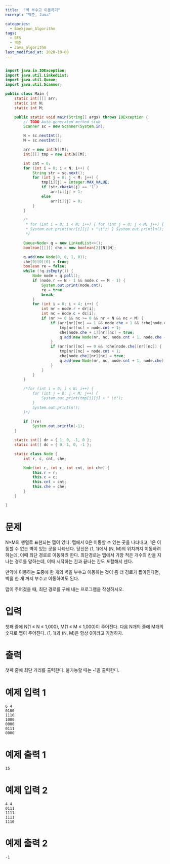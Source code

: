 ```yaml
---
title:  "벽 부수고 이동하기"
excerpt: "백준, Java"

categories:
  - Baekjoon_Algorithm
tags:
  - BFS
  - 백준
  - Java_algorithm
last_modified_at: 2020-10-08
---
```


```java

import java.io.IOException;
import java.util.LinkedList;
import java.util.Queue;
import java.util.Scanner;

public class Main {
	static int[][] arr;
	static int N;
	static int M;

	public static void main(String[] args) throws IOException {
		// TODO Auto-generated method stub
		Scanner sc = new Scanner(System.in);

		N = sc.nextInt();
		M = sc.nextInt();

		arr = new int[N][M];
		int[][] tmp = new int[N][M];

		int cnt = 0;
		for (int i = 0; i < N; i++) {
			String str = sc.next();
			for (int j = 0; j < M; j++) {
				tmp[i][j] = Integer.MAX_VALUE;
				if (str.charAt(j) == '1')
					arr[i][j] = 1;
				else
					arr[i][j] = 0;
			}
		}

		/*
		 * for (int i = 0; i < N; i++) { for (int j = 0; j < M; j++) {
		 * System.out.print(arr[i][j] + "\t"); } System.out.println(); }
		 */

		Queue<Node> q = new LinkedList<>();
		boolean[][][] che = new boolean[2][N][M];

		q.add(new Node(0, 0, 1, 0));
		che[0][0][0] = true;
		boolean re = false;
		while (!q.isEmpty()) {
			Node node = q.poll();
			if (node.r == N - 1 && node.c == M - 1) {
				System.out.print(node.cnt);
				re = true;
				break;
			}
			for (int i = 0; i < 4; i++) {
				int nr = node.r + dr[i];
				int nc = node.c + dc[i];
				if (nr >= 0 && nc >= 0 && nr < N && nc < M) {
					if (arr[nr][nc] == 1 && node.che < 1 && !che[node.che + 1][nr][nc]) {
						tmp[nr][nc] = node.cnt + 1;
						che[node.che + 1][nr][nc] = true;
						q.add(new Node(nr, nc, node.cnt + 1, node.che + 1));
					}
					if (arr[nr][nc] == 0 && !che[node.che][nr][nc]) {
						tmp[nr][nc] = node.cnt + 1;
						che[node.che][nr][nc] = true;
						q.add(new Node(nr, nc, node.cnt + 1, node.che));
					}
				}
			}
		}

		/*for (int i = 0; i < N; i++) {
			for (int j = 0; j < M; j++) {
				System.out.print(tmp[i][j] + " \t");
			}
			System.out.println();
		}*/

		if (!re)
			System.out.println(-1);
	}

	static int[] dr = { 1, 0, -1, 0 };
	static int[] dc = { 0, 1, 0, -1 };

	static class Node {
		int r, c, cnt, che;

		Node(int r, int c, int cnt, int che) {
			this.r = r;
			this.c = c;
			this.cnt = cnt;
			this.che = che;
		}
	}

}
```

# 문제

N×M의 행렬로 표현되는 맵이 있다. 맵에서 0은 이동할 수 있는 곳을 나타내고, 1은 이동할 수 없는 벽이 있는 곳을 나타낸다. 당신은 (1, 1)에서 (N, M)의 위치까지 이동하려 하는데, 이때 최단 경로로 이동하려 한다. 최단경로는 맵에서 가장 적은 개수의 칸을 지나는 경로를 말하는데, 이때 시작하는 칸과 끝나는 칸도 포함해서 센다.
  
만약에 이동하는 도중에 한 개의 벽을 부수고 이동하는 것이 좀 더 경로가 짧아진다면, 벽을 한 개 까지 부수고 이동하여도 된다.
  
맵이 주어졌을 때, 최단 경로를 구해 내는 프로그램을 작성하시오.

# 입력

첫째 줄에 N(1 ≤ N ≤ 1,000), M(1 ≤ M ≤ 1,000)이 주어진다. 다음 N개의 줄에 M개의 숫자로 맵이 주어진다. (1, 1)과 (N, M)은 항상 0이라고 가정하자.

# 출력

첫째 줄에 최단 거리를 출력한다. 불가능할 때는 -1을 출력한다.

# 예제 입력 1 

```
6 4
0100
1110
1000
0000
0111
0000
```

# 예제 출력 1 

```
15
```

# 예제 입력 2

```
4 4
0111
1111
1111
1110
```

# 예제 출력 2 

```
-1
```

